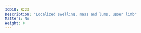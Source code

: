 ```yaml
---
ICD10: R223
Description: "Localized swelling, mass and lump, upper limb"
Matters: No
Weight: 0
---
```

